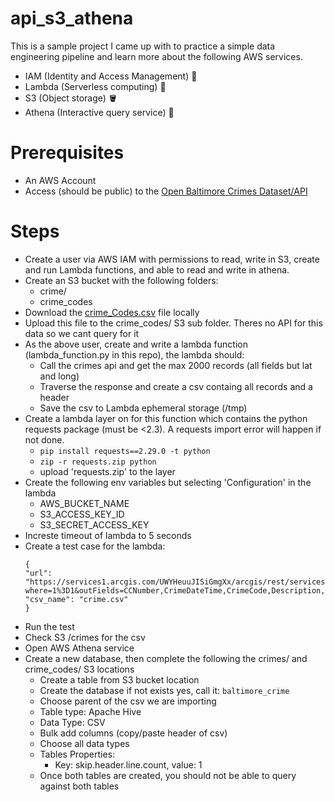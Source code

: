 # api_s3_athena
This is a sample project I came up with to practice a simple data engineering pipeline and learn more about the following AWS services.

- IAM (Identity and Access Management) 🔑
- Lambda (Serverless computing) 🤖
- S3 (Object storage) 🪣
- Athena (Interactive query service) 🦉

# Prerequisites
- An AWS Account
- Access (should be public) to the [Open Baltimore Crimes Dataset/API](https://data.baltimorecity.gov/datasets/baltimore::part-1-crime-data/api)

# Steps
- Create a user via AWS IAM with permissions to read, write in S3, create and run Lambda functions, and able to read and write in athena.
- Create an S3 bucket with the following folders:
  - crime/
  - crime_codes
- Download the [crime_Codes.csv](https://data.baltimorecity.gov/documents/crime-codes/about) file locally
- Upload this file to the crime_codes/ S3 sub folder. Theres no API for this data so we cant query for it
- As the above user, create and write a lambda function (lambda_function.py in this repo), the lambda should:
  - Call the crimes api and get the max 2000 records (all fields but lat and long)
  - Traverse the response and create a csv containg all records and a header
  - Save the csv to Lambda ephemeral storage (/tmp)
- Create a lambda layer on for this function which contains the python requests package (must be <2.3). A requests import error will happen if not done.
  - ```pip install requests==2.29.0 -t python```
  - ```zip -r requests.zip python```
  - upload 'requests.zip' to the layer
- Create the following env variables but selecting 'Configuration' in the lambda
  - AWS_BUCKET_NAME
  - S3_ACCESS_KEY_ID
  - S3_SECRET_ACCESS_KEY
- Increste timeout of lambda to 5 seconds
- Create a test case for the lambda:
  ```
  {
  "url": "https://services1.arcgis.com/UWYHeuuJISiGmgXx/arcgis/rest/services/Part1_Crime_Beta/FeatureServer/0/query?where=1%3D1&outFields=CCNumber,CrimeDateTime,CrimeCode,Description,Inside_Outside,Weapon,Post,Gender,Age,Race,Ethnicity,Location,Old_District,New_District,Neighborhood,PremiseType,Total_Incidents&outSR=4326&f=json",
  "csv_name": "crime.csv"
  }
  ```
- Run the test
- Check S3 /crimes for the csv
- Open AWS Athena service
- Create a new database, then complete the following the crimes/ and crime_codes/ S3 locations
  - Create a table from S3 bucket location
  - Create the database if not exists yes, call it: `baltimore_crime`
  - Choose parent of the csv we are importing
  - Table type: Apache Hive
  - Data Type: CSV
  - Bulk add columns (copy/paste header of csv)
  - Choose all data types
  - Tables Properties:
    - Key: skip.header.line.count, value: 1
  - Once both tables are created, you should not be able to query against both tables
